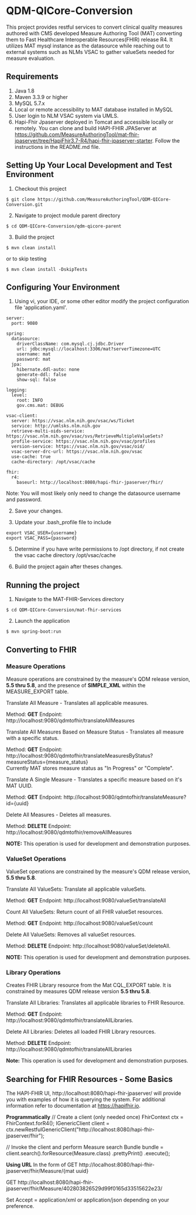 # QDM-QICore-Conversion
This project provides restful services to convert clinical quality measures authored with CMS developed Measure Authoring Tool (MAT) converting them
to Fast Healthcare Interoperable Resources(FHIR) release R4.  It utilizes MAT mysql instance as the datasource while reaching out to external systems 
such as NLMs VSAC to gather valueSets needed for measure evaluation.

## Requirements
1.  Java 1.8
2.  Maven 3.3.9 or higher
2.  MySQL 5.7.x
3.  Local or remote accessibility to MAT database installed in MySQL
4.  User login to NLM VSAC system via UMLS.
5.  Hapi-Fhir Jpaserver deployed in Tomcat and accessible locally or remotely.  You can clone and build HAPI-FHIR JPAServer at
https://github.com/MeasureAuthoringTool/mat-fhir-jpaserver/tree/HapiFhir3.7-R4/hapi-fhir-jpaserver-starter.  Follow the instructions 
in the README.md file.

## Setting Up Your Local Development and Test Environment
1.  Checkout this project

```
$ git clone https://github.com/MeasureAuthoringTool/QDM-QICore-Conversion.git
```

2.  Navigate to project module parent directory

```
$ cd QDM-QICore-Conversion/qdm-qicore-parent
```

3.  Build the project
```
$ mvn clean install
```
or to skip testing
```
$ mvn clean install -DskipTests
```

## Configuring Your Environment
1. Using vi, your IDE, or some other editor modify the project configuration file 'application.yaml'.

```
server:
  port: 9080

spring:
  datasource:
    driverClassName: com.mysql.cj.jdbc.Driver
    url: jdbc:mysql://localhost:3306/mat?serverTimezone=UTC
    username: mat
    password: mat
  jpa:
    hibernate.ddl-auto: none
    generate-ddl: false
    show-sql: false

logging:
  level:
    root: INFO
    gov.cms.mat: DEBUG

vsac-client:
  server: https://vsac.nlm.nih.gov/vsac/ws/Ticket
  service: http://umlsks.nlm.nih.gov
  retrieve-multi-oids-service: https://vsac.nlm.nih.gov/vsac/svs/RetrieveMultipleValueSets?
  profile-service: https://vsac.nlm.nih.gov/vsac/profiles
  version-service: https://vsac.nlm.nih.gov/vsac/oid/
  vsac-server-drc-url: https://vsac.nlm.nih.gov/vsac
  use-cache: true
  cache-directory: /opt/vsac/cache

fhir:
  r4:
    baseurl: http://localhost:8080/hapi-fhir-jpaserver/fhir/
```

Note:  You will most likely only need to change the datasource username and password.

2. Save your changes.

3. Update your .bash_profile file to include

```
export VSAC_USER={username}
export VSAC_PASS={password}
```

5. Determine if you have write permissions to /opt directory, if not create the vsac cache directory /opt/vsac/cache

6. Build the project again after theses changes.


## Running the project
1.  Navigate to the MAT-FHIR-Services directory

```
$ cd QDM-QICore-Conversion/mat-fhir-services
```

2. Launch the application

```
$ mvn spring-boot:run
```

## Converting to FHIR

### Measure Operations
Measure operations are constrained by the measure's QDM release version, **5.5 thru 5.8**, and the presence of **SIMPLE_XML** within the MEASURE_EXPORT table.

Translate All Measure - Translates all applicable measures.

Method: **GET** Endpoint: http://localhost:9080/qdmtofhir/translateAllMeasures

Translate All Measures Based on Measure Status - Translates all measure with a specific status.

Method: **GET** Endpoint: http://localhost:9080/qdmtofhir/translateMeasuresByStatus?measureStatus={measure_status}  
Currently MAT stores measure status as "In Progress" or "Complete".

Translate A Single Measure - Translates a specific measure based on it's MAT UUID.

Method: **GET** Endpoint: http://localhost:9080/qdmtofhir/translateMeasure?id={uuid}

Delete All Measures - Deletes all measures.

Method: **DELETE** Endpoint: http://localhost:9080/qdmtofhir/removeAllMeasures

**NOTE:** This operation is used for development and demonstration purposes.

### ValueSet Operations
ValueSet operations are constrained by the measure's QDM release version, **5.5 thru 5.8**.

Translate All ValueSets:  Translate all applicable valueSets.

Method: **GET** Endpoint: http://localhost:9080/valueSet/translateAll

Count All ValueSets:  Return count of all FHIR valueSet resources.

Method: **GET** Endpoint: http://localhost:9080/valueSet/count

Delete All ValueSets: Removes all valueSet resources.

Method: **DELETE** Endpoint: http://localhost:9080/valueSet/deleteAll.

**NOTE:** This operation is used for development and demonstration purposes.

### Library Operations
Creates FHIR Library resource from the Mat CQL_EXPORT table.  It is constrained by measures QDM release version **5.5 thru 5.8**.

Translate All Libraries:  Translates all applicable libraries to FHIR Resource.

Method: **GET** Endpoint: http://localhost:9080/qdmtofhir/translateAllLibraries.

Delete All Libraries:  Deletes all loaded FHIR Library resources.

Method: **DELETE** Endpoint: http://localhost:9080/qdmtofhir/translateAllLibraries

**Note:** This operation is used for development and demonstration purposes.

## Searching for FHIR Resources - Some Basics
The HAPI-FHIR UI, http://localhost:8080/hapi-fhir-jpaserver/ will provide you with examples of how it is querying the system.  For additional information refer to documentation at https://hapifhir.io.

**Programmatically**
// Create a client (only needed once)
FhirContext ctx = FhirContext.forR4();
IGenericClient client = ctx.newRestfulGenericClient("http://localhost:8080/hapi-fhir-jpaserver/fhir");

// Invoke the client and perform Measure search
Bundle bundle = client.search().forResource(Measure.class)
.prettyPrint()
.execute();

**Using URL**
In the form of GET http://localhost:8080/hapi-fhir-jpaserver/fhir/Measure/{mat uuid}

GET http://localhost:8080/hapi-fhir-jpaserver/fhir/Measure/402803826529d99f0165d33515622e23/

Set Accept = application/xml or application/json depending on your preference.
